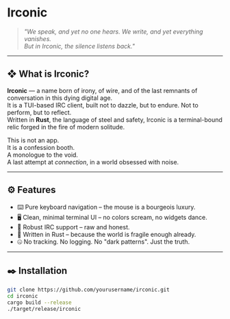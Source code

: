 # Irconic

> *"We speak, and yet no one hears. We write, and yet everything vanishes.  
> But in Irconic, the silence listens back."*

---

## ❖ What is Irconic?

**Irconic** — a name born of irony, of wire, and of the last remnants of conversation in this dying digital age.  
It is a TUI-based IRC client, built not to dazzle, but to endure. Not to perform, but to reflect.  
Written in **Rust**, the language of steel and safety, Irconic is a terminal-bound relic forged in the fire of modern solitude.

This is not an app.  
It is a confession booth.  
A monologue to the void.  
A last attempt at *connection*, in a world obsessed with noise.

---

## ⚙️ Features

- ⌨️ Pure keyboard navigation – the mouse is a bourgeois luxury.
- 🖥️ Clean, minimal terminal UI – no colors scream, no widgets dance.
- 📡 Robust IRC support – raw and honest.
- 🔐 Written in Rust – because the world is fragile enough already.
- 🤐 No tracking. No logging. No "dark patterns". Just the truth.

---

## ✒️ Installation

```bash
git clone https://github.com/yourusername/irconic.git
cd irconic
cargo build --release
./target/release/irconic


